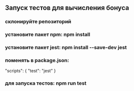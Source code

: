 ## Запуск тестов для вычисления бонуса

### склонируйте репозиторий

### установите пакет npm: npm install

### установите пакет jest: npm install --save-dev jest

### поменять в package.json:

"scripts": {
"test": "jest"
}

### для запуска тестов: npm run test
